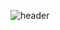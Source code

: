 ![header](https://ChangHo_Lee.vercel.app/api?type=venom&color=auto&height=300&section=header&text=capsule%20render&fontSize=90)

<!--
**blendy9702/blendy9702** is a ✨ _special_ ✨ repository because its `README.md` (this file) appears on your GitHub profile.

Here are some ideas to get you started:

- 🔭 I’m currently working on ...
- 🌱 I’m currently learning ...
- 👯 I’m looking to collaborate on ...
- 🤔 I’m looking for help with ...
- 💬 Ask me about ...
- 📫 How to reach me: ...
- 😄 Pronouns: ...
- ⚡ Fun fact: ...
-->
